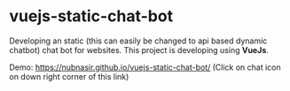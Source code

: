 # vuejs-static-chat-bot
Developing an static (this can easily be changed to api based dynamic chatbot) chat bot for websites. This project is developing using <b>VueJs</b>.

Demo: https://nubnasir.github.io/vuejs-static-chat-bot/ (Click on chat icon on down right corner of this link)
